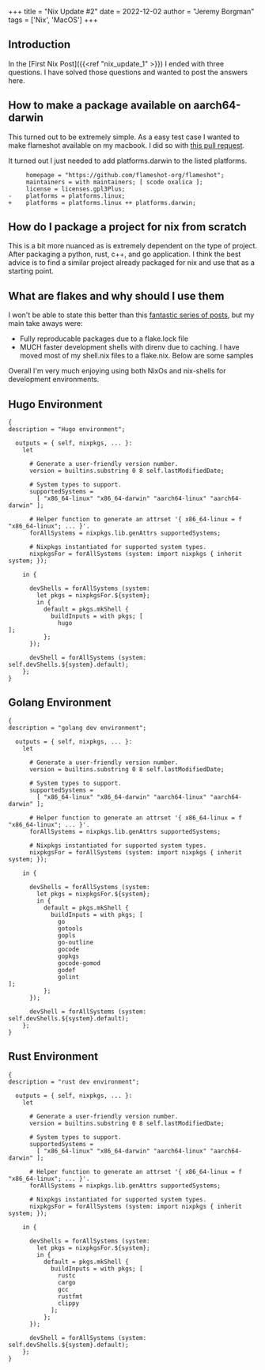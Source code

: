 +++ 
title = "Nix Update #2"
date = 2022-12-02
author = "Jeremy Borgman"
tags = ['Nix', 'MacOS']
+++

## Introduction
In the [First Nix Post]({{<ref "nix_update_1" >}}) I ended with three questions. I have solved those questions
and wanted to post the answers here.

## How to make a package available on aarch64-darwin
This turned out to be extremely simple. As a easy test case I wanted to make flameshot available
on my macbook. I did so with [this pull request](https://github.com/NixOS/nixpkgs/pull/202228).

It turned out I just needed to add platforms.darwin to the listed platforms. 
```
     homepage = "https://github.com/flameshot-org/flameshot";
     maintainers = with maintainers; [ scode oxalica ];
     license = licenses.gpl3Plus;
-    platforms = platforms.linux;
+    platforms = platforms.linux ++ platforms.darwin;
```

## How do I package a project for nix from scratch
This is a bit more nuanced as is extremely dependent on the type of project. After packaging
a python, rust, c++, and go application. I think the best advice is to find a similar project already
packaged for nix and use that as a starting point. 

## What are flakes and why should I use them
I won't be able to state this better than this [fantastic series of posts](https://www.tweag.io/blog/2020-05-25-flakes/), but my main take aways were:
  - Fully reproducable packages due to a flake.lock file
  - MUCH faster development shells with direnv due to caching.  I have moved most of my shell.nix files to
  a flake.nix. Below are some samples


Overall I'm very much enjoying using both NixOs and nix-shells for development environments.

## Hugo Environment
```
{
description = "Hugo environment";

  outputs = { self, nixpkgs, ... }:
    let

      # Generate a user-friendly version number.
      version = builtins.substring 0 8 self.lastModifiedDate;

      # System types to support.
      supportedSystems =
        [ "x86_64-linux" "x86_64-darwin" "aarch64-linux" "aarch64-darwin" ];

      # Helper function to generate an attrset '{ x86_64-linux = f "x86_64-linux"; ... }'.
      forAllSystems = nixpkgs.lib.genAttrs supportedSystems;

      # Nixpkgs instantiated for supported system types.
      nixpkgsFor = forAllSystems (system: import nixpkgs { inherit system; });

    in {

      devShells = forAllSystems (system:
        let pkgs = nixpkgsFor.${system};
        in {
          default = pkgs.mkShell {
            buildInputs = with pkgs; [
              hugo
];
          };
      });

      devShell = forAllSystems (system: self.devShells.${system}.default);
    };
}

```

## Golang Environment
```
{
description = "golang dev environment";

  outputs = { self, nixpkgs, ... }:
    let

      # Generate a user-friendly version number.
      version = builtins.substring 0 8 self.lastModifiedDate;

      # System types to support.
      supportedSystems =
        [ "x86_64-linux" "x86_64-darwin" "aarch64-linux" "aarch64-darwin" ];

      # Helper function to generate an attrset '{ x86_64-linux = f "x86_64-linux"; ... }'.
      forAllSystems = nixpkgs.lib.genAttrs supportedSystems;

      # Nixpkgs instantiated for supported system types.
      nixpkgsFor = forAllSystems (system: import nixpkgs { inherit system; });

    in {

      devShells = forAllSystems (system:
        let pkgs = nixpkgsFor.${system};
        in {
          default = pkgs.mkShell {
            buildInputs = with pkgs; [
              go
              gotools
              gopls
              go-outline
              gocode
              gopkgs
              gocode-gomod
              godef
              golint
];
          };
      });

      devShell = forAllSystems (system: self.devShells.${system}.default);
    };
}
```

## Rust Environment
```
{
description = "rust dev environment";

  outputs = { self, nixpkgs, ... }:
    let

      # Generate a user-friendly version number.
      version = builtins.substring 0 8 self.lastModifiedDate;

      # System types to support.
      supportedSystems =
        [ "x86_64-linux" "x86_64-darwin" "aarch64-linux" "aarch64-darwin" ];

      # Helper function to generate an attrset '{ x86_64-linux = f "x86_64-linux"; ... }'.
      forAllSystems = nixpkgs.lib.genAttrs supportedSystems;

      # Nixpkgs instantiated for supported system types.
      nixpkgsFor = forAllSystems (system: import nixpkgs { inherit system; });

    in {

      devShells = forAllSystems (system:
        let pkgs = nixpkgsFor.${system};
        in {
          default = pkgs.mkShell {
            buildInputs = with pkgs; [
              rustc
              cargo
              gcc
              rustfmt
              clippy
            ];
          };
      });

      devShell = forAllSystems (system: self.devShells.${system}.default);
    };
}
```